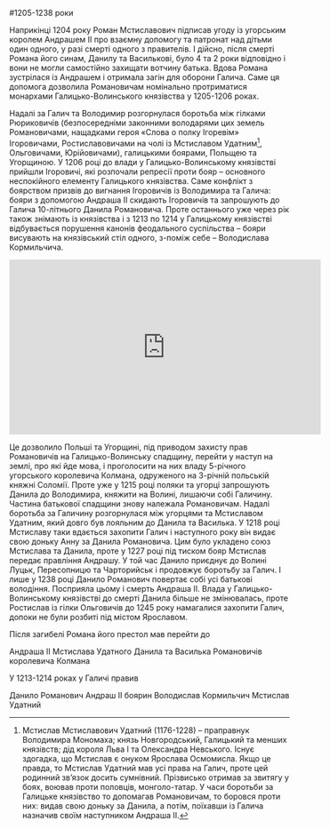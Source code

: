 #1205-1238 роки


Наприкінці 1204 року Роман Мстиславович підписав угоду із угорським
королем Андрашем ІІ про взаємну допомогу та патронат над дітьми один
одного, у разі смерті одного з правителів. І дійсно, після смерті Романа
його синам, Данилу та Василькові, було 4 та 2 роки відповідно і вони не
могли самостійно захищати вотчину батька. Вдова Романа зустрілася із
Андрашем і отримала загін для оборони Галича. Саме ця допомога дозволила
Романовичам номінально протриматися монархами Галицько-Волинського
князівства у 1205-1206 роках.

Надалі за Галич та Володимир розгорнулася боротьба між гілками
Рюриковичів (безпосередніми законними володарями цих земель
Романовичами, нащадками героя «Слова о полку Ігоревім» Ігоровичами,
Ростиславовичами на чолі із Мстиславом Удатним[^3], Ольговичами,
Юрійовичами), галицькими боярами, Польщею та Угорщиною. У 1206 році до
влади у Галицько-Волинському князівстві прийшли Ігоровичі, які розпочали
репресії проти бояр – основного неспокійного елементу Галицького
князівства. Саме конфлікт з боярством призвів до вигнання Ігоровичів із
Володимира та Галича: бояри з допомогою Андраша ІІ скидають Ігоровичів
та запрошують до Галича 10-літнього Данила Романовича. Проте останнього
уже через рік також знімають із князівства і з 1213 по 1214 у Галицькому
князівстві відбувається порушення канонів феодального суспільства –
бояри висувають на князівський стіл одного, з-поміж себе – Володислава
Кормильчича. 

<div class="fluidMedia">
<iframe align="center" width="560" height="315" src="https://www.youtube.com/embed/hlS60quBSeY" frameborder="0" allowfullscreen></iframe>
</div>
<div class="popup">
</div>

Це дозволило Польші та Угорщині, під приводом захисту прав
Романовичів на Галицько-Волинську спадщину, перейти у наступ на землі,
про які йде мова, і проголосити на них владу 5-річного угорського
королевича Колмана, одруженого на 3-річній польській княжні Соломії.
Проте уже у 1215 році поляки та угорці запрошують Данила до Володимира,
княжити на Волині, лишаючи собі Галичину. Частина батькової спадщини
знову належала Романовичам. Надалі боротьба за Галичину розгорнулася між
угорцями та Мстиславом Удатним, який довго був лояльним до Данила та
Василька. У 1218 році Мстиславу таки вдається захопити Галич і
наступного року він видає свою доньку Анну за Данила Романовича. Цим
було укладено союз Мстислава та Данила, проте у 1227 році під тиском
бояр Мстислав передає правління Андрашу. У той час Данило приєднує до
Волині Луцьк, Пересопницю та Чарторийськ і продовжує боротьбу за Галич.
І лише у 1238 році Данило Романович повертає собі усі батькові
володіння. Посприяла цьому і смерть Андраша ІІ. Влада у
Галицько-Волинському князівстві до смерті Данила більше не змінювалась,
проте Ростислав із гілки Ольговичів до 1245 року намагалися захопити
Галич, допоки не були розбиті під містом Ярославом.


[^3]: Мстислав Мстиславович Удатний (1176-1228) – праправнук Володимира Мономаха; князь Новгородський, Галицький та менших князівств; дід короля Льва І та Олександра Невського. Існує здогадка, що Мстислав є онуком Ярослава Осмомисла. Якщо це правда, то Мстислав Удатний мав усі права на Галич, проте цей родинний зв’язок досить сумнівний. Прізвисько отримав за звитягу у боях, воював проти половців, монголо-татар. У часи боротьби за Галицьке князівство то допомагав Романовичам, то боровся проти них: видав свою доньку за Данила, а потім, поїхавши із Галича назначив своїм наступником Андраша ІІ.

<quiz>
<question>
	<p>Після загибелі Романа його престол мав перейти до </p>
        <answer>Андраша ІІ</answer>
	<answer>Мстислава Удатного</answer>
        <answer correct>Данила та Василька Романовичів</answer>
        <answer>королевича Колмана</answer>
</question>

<question>
	<p>У 1213-1214 роках у Галичі правив</p>
        <answer>Данило Романович</answer>
	<answer>Андраш ІІ</answer>
        <answer correct>боярин Володислав Кормильчич</answer>
        <answer>Мстислав Удатний</answer>
</question>
</quiz>
